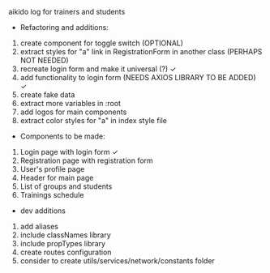 aikido log for trainers and students

- Refactoring and additions:
1) create component for toggle switch (OPTIONAL)
2) extract styles for "a" link in RegistrationForm in another class (PERHAPS NOT NEEDED)
3) recreate login form and make it universal (?) &checkmark;
4) add functionality to login form (NEEDS AXIOS LIBRARY TO BE ADDED) &checkmark;
5) create fake data 
6) extract more variables in :root 
7) add logos for main components
8) extract color styles for "a" in index style file

- Components to be made:
1) Login page with login form &checkmark;
2) Registration page with registration form
3) User's profile page
4) Header for main page
5) List of groups and students
6) Trainings schedule

- dev additions
1) add aliases
2) include classNames library
3) include propTypes library
4) create routes configuration
5) consider to create utils/services/network/constants folder